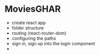 # MoviesGHAR
- create react app
- folder structure
- routing (react-router-dom)
- configuring the paths
- sign in, sign up into the login component
- 